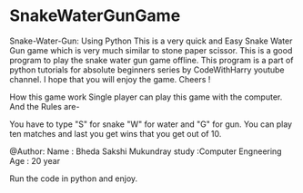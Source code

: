 # SnakeWaterGunGame
Snake-Water-Gun: Using Python
This is a very quick and Easy Snake Water Gun game which is very much similar to stone paper scissor.
This is a good program to play the snake water gun game offline.
This program is a part of python tutorials for absolute beginners series by CodeWithHarry youtube channel. I hope that you will enjoy the game. Cheers !

How this game work
Single player can play this game with the computer.
And the Rules are-

You have to type "S" for snake "W" for water and "G" for gun.
You can play ten matches and last you get wins that you get out of 10.

@Author:
Name : Bheda Sakshi Mukundray
study :Computer Engneering
Age : 20 year


Run the code in python and enjoy.

